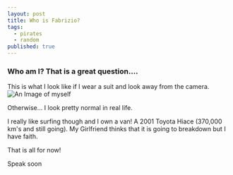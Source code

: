 ```yaml
---
layout: post
title: Who is Fabrizio?
tags:
  - pirates
  - random
published: true
---
```


### Who am I?  That is a great question....

This is what I look like if I wear a suit and look away from the camera.
![An Image of myself]({{site.baseurl}}/img/fgiabardo.jpg)


Otherwise... I look pretty normal in real life.

I really like surfing though and I own a van!  A 2001 Toyota Hiace (370,000 km's and still going).  My Girlfriend thinks that it is going to breakdown but I have faith.

That is all for now!

Speak soon